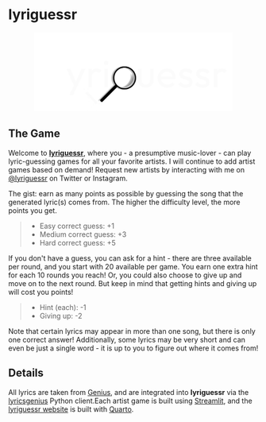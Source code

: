 # lyriguessr

<p align="center">
  <img src="website/logo_cropped.png" width="400"/>
</p>

## The Game 

Welcome to [**lyriguessr**](https://www.lyriguessr.xyz/), where you - a presumptive music-lover - can play lyric-guessing games for all your favorite artists. I will continue to add artist games based on demand! Request new artists by interacting with me on [@lyriguessr](https://x.com/lyriguessr) on Twitter or Instagram.

The gist: earn as many points as possible by guessing the song that the generated lyric(s) comes from. The higher the difficulty level, the more points you get.

> * Easy correct guess: +1
> * Medium correct guess: +3
> * Hard correct guess: +5

If you don't have a guess, you can ask for a hint - there are three available per round, and you start with 20 available per game. You earn one extra hint for each 10 rounds you reach! Or, you could also choose to give up and move on to the next round. But keep in mind that getting hints and giving up will cost you points!

> * Hint (each): -1
> * Giving up: -2

Note that certain lyrics may appear in more than one song, but there is only one correct answer! Additionally, some lyrics may be very short and can even be just a single word - it is up to you to figure out where it comes from!

## Details

All lyrics are taken from [Genius](https://genius.com/), and are integrated into **lyriguessr** via the [lyricsgenius](https://lyricsgenius.readthedocs.io/en/master/) Python client.Each artist game is built using [Streamlit](https://streamlit.io/), and the [lyriguessr website](https://www.lyriguessr.xyz/) is built with [Quarto](https://quarto.org/).